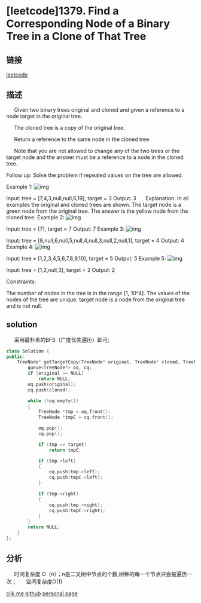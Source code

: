 # [leetcode]1379. Find a Corresponding Node of a Binary Tree in a Clone of That Tree

## 链接

[leetcode](https://leetcode.com/problems/find-a-corresponding-node-of-a-binary-tree-in-a-clone-of-that-tree/)

## 描述

&ensp;&emsp;Given two binary trees original and cloned and given a reference to a node target in the original tree.

&ensp;&emsp;The cloned tree is a copy of the original tree.

&ensp;&emsp;Return a reference to the same node in the cloned tree.

&ensp;&emsp;Note that you are not allowed to change any of the two trees or the target node and the answer must be a reference to a node in the cloned tree.

Follow up: Solve the problem if repeated values on the tree are allowed.

Example 1:
![img](https://assets.leetcode.com/uploads/2020/02/21/e1.png)

Input: tree = [7,4,3,null,null,6,19], target = 3
Output: 3
&ensp;&emsp;Explanation: In all examples the original and cloned trees are shown. The target node is a green node from the original tree. The answer is the yellow node from the cloned tree.
Example 2:
![img](https://assets.leetcode.com/uploads/2020/02/21/e2.png)

Input: tree = [7], target =  7
Output: 7
Example 3:
![img](https://assets.leetcode.com/uploads/2020/02/21/e3.png)

Input: tree = [8,null,6,null,5,null,4,null,3,null,2,null,1], target = 4
Output: 4
Example 4:
![img](https://assets.leetcode.com/uploads/2020/02/21/e4.png)

Input: tree = [1,2,3,4,5,6,7,8,9,10], target = 5
Output: 5
Example 5:
![img](https://assets.leetcode.com/uploads/2020/02/21/e5.png)

Input: tree = [1,2,null,3], target = 2
Output: 2
 
Constraints:

The number of nodes in the tree is in the range [1, 10^4].
The values of the nodes of the tree are unique.
target node is a node from the original tree and is not null.

## solution

&ensp;&emsp;采用最朴素的BFS（广度优先遍历）即可;

```C++
class Solution {
public:
	TreeNode* getTargetCopy(TreeNode* original, TreeNode* cloned, TreeNode* target) {
		queue<TreeNode*> oq, cq;
		if (original == NULL)
			return NULL;
		oq.push(original);
		cq.push(cloned);

		while (!oq.empty())
		{
			TreeNode *tmp = oq.front();
			TreeNode *tmpC = cq.front();

			oq.pop();
			cq.pop();

			if (tmp == target)
				return tmpC;

			if (tmp->left)
			{
				oq.push(tmp->left);
				cq.push(tmpC->left);
			}

			if (tmp->right)
			{
				oq.push(tmp->right);
				cq.push(tmpC->right);
			}
		}
		return NULL;
	}
};
```

## 分析

&ensp;&emsp;时间复杂度 O（n）；n是二叉树中节点的个数,树种的每一个节点只会被遍历一次；
&ensp;&emsp;空间复杂度O(1)

[clik me github](https:www.github.com/qwfand)
[personal page](https://qwfand.github.io/)